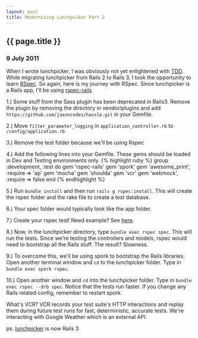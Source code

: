 ```yaml
---
layout: post
title: Modernizing Lunchpicker Part 2
---
```


<h2>
  {{ page.title }}
</h2>

<h3>9 July 2011</h3>

When I wrote lunchpicker, I was obviously not yet enlightened with <a href="http://en.wikipedia.org/wiki/Test-driven_development">TDD</a>.
While migrating lunchpicker from Rails 2 to Rails 3, I took the opportunity to learn <a href="http://rspec.info/">RSpec</a>.
So again, here is my journey with RSpec. Since lunchpicker is a Rails app, I'll be using <a href="http://rspec.info/rails/">rspec-rails</a>

1.) Some stuff from the Sass plugin has been deprecated in Rails3.
Remove the plugin by removing the directory in vendor/plugins and add `https://github.com/jasoncodes/hassle.git` in your Gemfile.

2.) Move `filter_parameter_logging` in `application_controller.rb` to `/config/application.rb`

3.) Remove the test folder because we'll be using Rspec

4.) Add the following lines into your Gemfile. These gems should be loaded in Dev and Testing environments only.
{% highlight ruby %}
group :development, :test do
  gem 'rspec-rails'
  gem 'spork'
  gem 'awesome_print', :require => 'ap'
  gem 'mocha'
  gem 'shoulda'
  gem 'vcr'
  gem 'webmock', :require => false
end
{% endhighlight %}

5.) Run `bundle install` and then run `rails g rspec:install`.
This will create the rspec folder and the rake file to create a test database.

6.) Your spec folder would typically look like the app folder.

7.) Create your rspec test! Need example? See <a href="https://github.com/pugnusferreus/lunchpicker/tree/master/spec">here</a>.

8.) Now, in the lunchpicker directory, type `bundle exec rspec spec`.
This will run the tests. Since we're testing the controllers and models, rspec would need to bootstrap all the Rails stuff.
The result? Slowness.

9.) To overcome this, we'll be using spork to bootstrap the Rails libraries. 
Open another terminal window and `cd` to the lunchpicker folder.
Type in `bundle exec spork rspec`.

10.) Open another window and `cd` into the lunchpicker folder.
Type in `bundle exec rspec --drb spec`.
Notice that the tests run faster. 
If you change any Rails related config, remember to restart spork.

What's VCR? VCR records your test suite's HTTP interactions and replay them during future test runs for fast, deterministic, accurate tests.
We're interacting with Google Weather which is an external API. 

ps. <a href="http://lunch.progriff.com">lunchpicker</a> is now Rails 3

